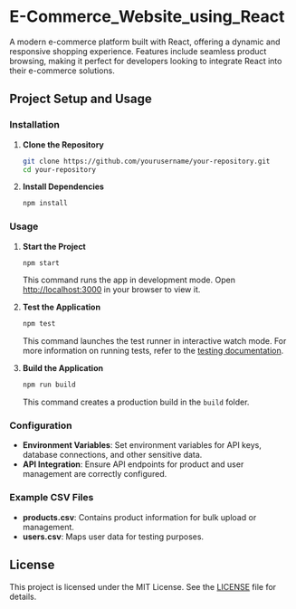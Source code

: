# E-Commerce_Website_using_React

A modern e-commerce platform built with React, offering a dynamic and responsive shopping experience. Features include seamless product browsing, making it perfect for developers looking to integrate React into their e-commerce solutions.


## **Project Setup and Usage**

### **Installation**

1. **Clone the Repository**

    ```bash
    git clone https://github.com/yourusername/your-repository.git
    cd your-repository
    ```

2. **Install Dependencies**

    ```bash
    npm install
    ```

### **Usage**

1. **Start the Project**

    ```bash
    npm start
    ```

    This command runs the app in development mode. Open [http://localhost:3000](http://localhost:3000) in your browser to view it.

2. **Test the Application**

    ```bash
    npm test
    ```

    This command launches the test runner in interactive watch mode. For more information on running tests, refer to the [testing documentation](#).

3. **Build the Application**

    ```bash
    npm run build
    ```

    This command creates a production build in the `build` folder.

### **Configuration**

- **Environment Variables**: Set environment variables for API keys, database connections, and other sensitive data.
- **API Integration**: Ensure API endpoints for product and user management are correctly configured.

### **Example CSV Files**

- **products.csv**: Contains product information for bulk upload or management.
- **users.csv**: Maps user data for testing purposes.

## **License**

This project is licensed under the MIT License. See the [LICENSE](LICENSE) file for details.
